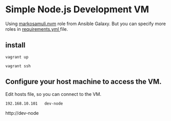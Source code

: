 # Simple Node.js Development VM

Using [markosamuli.nvm](https://galaxy.ansible.com/markosamuli/nvm) role  from Ansible Galaxy. But you can specify more roles in [requirements.yml ](ansible/requirements.yml ) file.

## install

``` 
vagrant up 

vagrant ssh 
```

## Configure your host machine to access the VM.

Edit hosts file, so you can connect to the VM.

```192.168.10.101   dev-node ```

http://dev-node